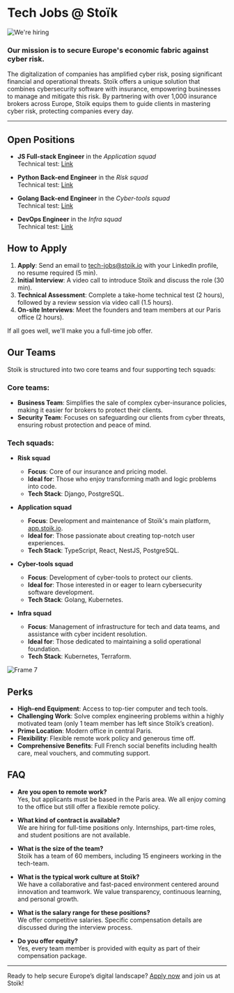 # Tech Jobs @ Stoïk

![We're hiring](https://github.com/user-attachments/assets/b2c7e1d5-6876-4fc6-80db-513d72fb084c)

### Our mission is to secure Europe's economic fabric against cyber risk.

The digitalization of companies has amplified cyber risk, posing significant financial and operational threats. Stoïk offers a unique solution that combines cybersecurity software with insurance, empowering businesses to manage and mitigate this risk. By partnering with over 1,000 insurance brokers across Europe, Stoïk equips them to guide clients in mastering cyber risk, protecting companies every day.


---


## Open Positions

- **JS Full-stack Engineer** in the _Application squad_  
  Technical test: [Link](https://google.com)

- **Python Back-end Engineer** in the _Risk squad_  
  Technical test: [Link](https://google.com)

- **Golang Back-end Engineer** in the _Cyber-tools squad_  
  Technical test: [Link](https://google.com)

- **DevOps Engineer** in the _Infra squad_  
  Technical test: [Link](https://google.com)


## How to Apply

1. **Apply**: Send an email to [tech-jobs@stoik.io](mailto:nicolas.sayer@stoik.io) with your LinkedIn profile, no resume required (5 min).
2. **Initial Interview**: A video call to introduce Stoïk and discuss the role (30 min).
3. **Technical Assessment**: Complete a take-home technical test (2 hours), followed by a review session via video call (1.5 hours).
4. **On-site Interviews**: Meet the founders and team members at our Paris office (2 hours).

If all goes well, we'll make you a full-time job offer.


## Our Teams

Stoïk is structured into two core teams and four supporting tech squads:

### Core teams:
- **Business Team**: Simplifies the sale of complex cyber-insurance policies, making it easier for brokers to protect their clients.
- **Security Team**: Focuses on safeguarding our clients from cyber threats, ensuring robust protection and peace of mind.

### Tech squads:
- **Risk squad**
  - **Focus**: Core of our insurance and pricing model.
  - **Ideal for**: Those who enjoy transforming math and logic problems into code.
  - **Tech Stack**: Django, PostgreSQL.

- **Application squad**
  - **Focus**: Development and maintenance of Stoïk's main platform, [app.stoik.io](https://app.stoik.io).
  - **Ideal for**: Those passionate about creating top-notch user experiences.
  - **Tech Stack**: TypeScript, React, NestJS, PostgreSQL.

- **Cyber-tools squad**
  - **Focus**: Development of cyber-tools to protect our clients.
  - **Ideal for**: Those interested in or eager to learn cybersecurity software development.
  - **Tech Stack**: Golang, Kubernetes.

- **Infra squad**
  - **Focus**: Management of infrastructure for tech and data teams, and assistance with cyber incident resolution.
  - **Ideal for**: Those dedicated to maintaining a solid operational foundation.
  - **Tech Stack**: Kubernetes, Terraform.

![Frame 7](https://github.com/user-attachments/assets/dedbac18-4113-4160-a539-aa9a9ee78384)


## Perks

- **High-end Equipment**: Access to top-tier computer and tech tools.
- **Challenging Work**: Solve complex engineering problems within a highly motivated team (only 1 team member has left since Stoïk’s creation).
- **Prime Location**: Modern office in central Paris.
- **Flexibility**: Flexible remote work policy and generous time off.
- **Comprehensive Benefits**: Full French social benefits including health care, meal vouchers, and commuting support.


## FAQ

- **Are you open to remote work?**  
  Yes, but applicants must be based in the Paris area. We all enjoy coming to the office but still offer a flexible remote policy.

- **What kind of contract is available?**  
  We are hiring for full-time positions only. Internships, part-time roles, and student positions are not available.

- **What is the size of the team?**  
  Stoïk has a team of 60 members, including 15 engineers working in the tech-team.

- **What is the typical work culture at Stoïk?**  
  We have a collaborative and fast-paced environment centered around innovation and teamwork. We value transparency, continuous learning, and personal growth.

- **What is the salary range for these positions?**  
  We offer competitive salaries. Specific compensation details are discussed during the interview process.

- **Do you offer equity?**  
  Yes, every team member is provided with equity as part of their compensation package.


---


Ready to help secure Europe’s digital landscape? [Apply now](mailto:nicolas.sayer@stoik.io) and join us at Stoïk!
